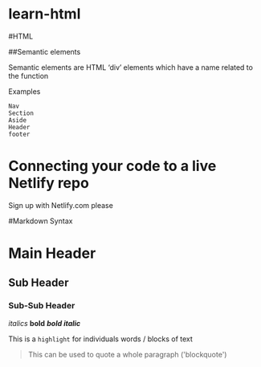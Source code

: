 # learn-html

#HTML

##Semantic elements

Semantic elements are HTML ‘div’ elements which have a name related to the function

Examples
	
	Nav
	Section
	Aside
	Header
	footer

# Connecting your code to a live Netlify repo

Sign up with Netlify.com please

#Markdown Syntax

# Main Header
## Sub Header
### Sub-Sub Header

*italics*
**bold**
***bold italic***

This is a `highlight` for individuals words / blocks of text

> This can be used to quote a whole paragraph ('blockquote')